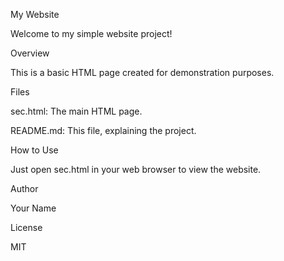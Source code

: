 My Website

Welcome to my simple website project!

Overview

This is a basic HTML page created for demonstration purposes.

Files

sec.html: The main HTML page.

README.md: This file, explaining the project.


How to Use

Just open sec.html in your web browser to view the website.

Author

Your Name

License

MIT

